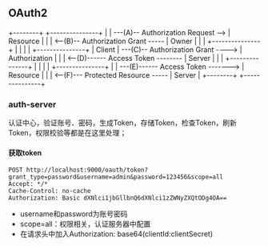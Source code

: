 ## OAuth2

+--------+                                    +---------------+
|        | ---(A)-- Authorization Request --> |   Resource    |
|        | <--(B)-- Authorization Grant ----- |     Owner     |
|        |                                    +---------------+
|        |
|        |                                    +---------------+
| Client | ---(C)-- Authorization Grant ----> | Authorization |
|        | <--(D)------ Access Token -------- |     Server    |
|        |                                    +---------------+
|        |
|        |                                    +---------------+
|        | ---(E)------ Access Token -------> |   Resource    |
|        | <--(F)--- Protected Resource ----- |    Server     |
+--------+                                    +---------------+

### auth-server
认证中心，验证账号、密码，生成Token，存储Token，检查Token，刷新Token，权限校验等都是在这里处理；

#### 获取token
```
POST http://localhost:9000/oauth/token?grant_type=password&username=admin&password=123456&scope=all
Accept: */*
Cache-Control: no-cache
Authorization: Basic dXNlci1jbGllbnQ6dXNlci1zZWNyZXQtODg4OA==
```
* username和password为账号密码
* scope=all：权限相关，认证服务器中配置
* 在请求头中加入Authorization: base64(clientId:clientSecret)